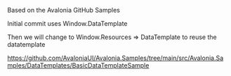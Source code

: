 Based on the Avalonia GitHub Samples

Initial commit uses Window.DataTemplate

Then we will change to Window.Resources => DataTemplate to reuse the datatemplate

https://github.com/AvaloniaUI/Avalonia.Samples/tree/main/src/Avalonia.Samples/DataTemplates/BasicDataTemplateSample
